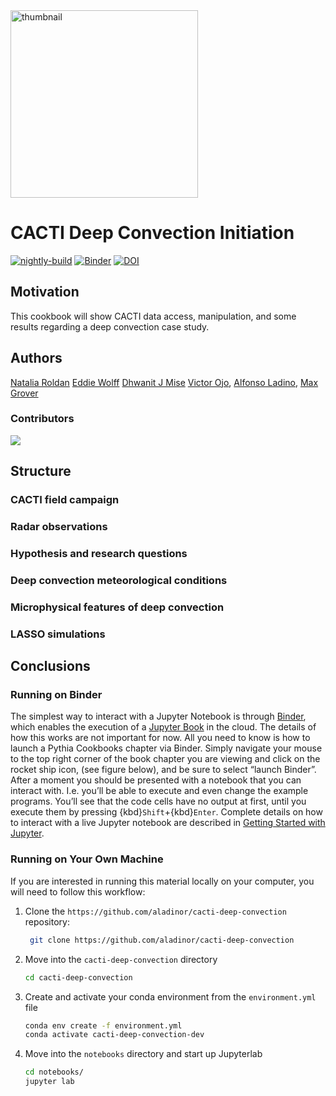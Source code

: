 <img src="notebooks/images/relampago_cacti_draft_logo-01.png" alt="thumbnail" width="300"/>

# CACTI Deep Convection Initiation

[![nightly-build](https://github.com/ProjectPythia/cookbook-template/actions/workflows/nightly-build.yaml/badge.svg)](https://github.com/ProjectPythia/cookbook-template/actions/workflows/nightly-build.yaml)
[![Binder](https://binder.projectpythia.org/badge_logo.svg)](https://binder.projectpythia.org/v2/gh/ProjectPythia/cookbook-template/main?labpath=notebooks)
[![DOI](https://zenodo.org/badge/DOI/10.5281/zenodo.11265276.svg)](https://doi.org/10.5281/zenodo.11265276)


## Motivation

This cookbook will show CACTI data access, manipulation, and some results regarding a deep convection case study. 

## Authors

[Natalia Roldan](https://github.com/NataliaRoldanHenao)
[Eddie Wolff](https://github.com/EWolffWX)
[Dhwanit J Mise](https://github.com/dhwaniit)
[Victor Ojo](victorojo24), [Alfonso Ladino](https://github.com/aladinor), [Max Grover](https://github.com/mgrover1)
### Contributors

<a href="https://github.com/aladinor/cacti-deep-convection/graphs/contributors">
  <img src="https://contrib.rocks/image?repo=aladinor/cacti-deep-convection" />
</a>

## Structure


### CACTI field campaign

### Radar observations

### Hypothesis and research questions

### Deep convection meteorological conditions

### Microphysical features of deep convection

### LASSO simulations

## Conclusions

### Running on Binder

The simplest way to interact with a Jupyter Notebook is through
[Binder](https://binder.projectpythia.org/), which enables the execution of a
[Jupyter Book](https://jupyterbook.org) in the cloud. The details of how this works are not
important for now. All you need to know is how to launch a Pythia
Cookbooks chapter via Binder. Simply navigate your mouse to
the top right corner of the book chapter you are viewing and click
on the rocket ship icon, (see figure below), and be sure to select
“launch Binder”. After a moment you should be presented with a
notebook that you can interact with. I.e. you’ll be able to execute
and even change the example programs. You’ll see that the code cells
have no output at first, until you execute them by pressing
{kbd}`Shift`\+{kbd}`Enter`. Complete details on how to interact with
a live Jupyter notebook are described in [Getting Started with
Jupyter](https://foundations.projectpythia.org/foundations/getting-started-jupyter.html).

### Running on Your Own Machine

If you are interested in running this material locally on your computer, you will need to follow this workflow:

1. Clone the `https://github.com/aladinor/cacti-deep-convection` repository:

   ```bash
    git clone https://github.com/aladinor/cacti-deep-convection
   ```

1. Move into the `cacti-deep-convection` directory
   ```bash
   cd cacti-deep-convection
   ```
1. Create and activate your conda environment from the `environment.yml` file
   ```bash
   conda env create -f environment.yml
   conda activate cacti-deep-convection-dev
   ```
1. Move into the `notebooks` directory and start up Jupyterlab
   ```bash
   cd notebooks/
   jupyter lab
   ```
